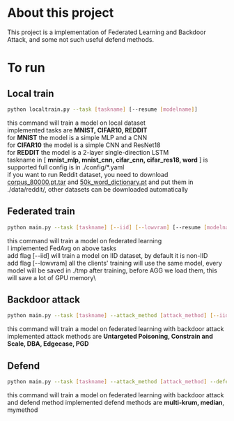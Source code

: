 # About this project
This project is a implementation of Federated Learning and Backdoor Attack, and some not such useful defend methods. 
# To run
## Local train
```bash
python localtrain.py --task [taskname] [--resume [modelname]]
```
this command will train a model on local dataset \
implemented tasks are **MNIST, CIFAR10, REDDIT** \
for **MNIST** the model is a simple MLP and a CNN \
for **CIFAR10** the model is a simple CNN and ResNet18 \
for **REDDIT** the model is a 2-layer single-direction LSTM\
taskname in [ **mnist_mlp, mnist_cnn, cifar_cnn, cifar_res18, word** ] is supported
full config is in ./config/*.yaml\
if you want to run Reddit dataset, you need to download [corpus_80000.pt.tar](https://drive.google.com/file/d/1qTfiZP4g2ZPS5zlxU51G-GDCGGr23nvt/view?usp=sharing) and [50k_word_dictionary.pt](https://drive.google.com/file/d/1gnS5CO5fGXKAGfHSzV3h-2TsjZXQXe39/view?usp=sharing) and put them in ./data/reddit/, other datasets can be downloaded automatically
## Federated train
```bash
python main.py --task [taskname] [--iid] [--lowvram] [--resume [modelname]]
```
this command will train a model on federated learning\
I implemented FedAvg on above tasks\
add flag [--iid] will train a model on IID dataset, by default it is non-IID\
add flag [--lowvram] all the clients' training will use the same model, every model will be saved in ./tmp after training, before AGG we load them, this will save a lot of GPU memory\

## Backdoor attack
```bash
python main.py --task [taskname] --attack_method [attack_method] [--iid] [--lowvram] [--resume [modelname]]
```
this command will train a model on federated learning with backdoor attack\
implemented attack methods are **Untargeted Poisoning, Constrain and Scale, DBA, Edgecase, PGD**
## Defend
```bash
python main.py --task [taskname] --attack_method [attack_method] --defend_method [defend_method] [--iid] [--lowvram] [--resume [modelname]]
```
this command will train a model on federated learning with backdoor attack and defend method
implemented defend methods are **multi-krum, median**, mymethod

<!-- ## Other words
I promise great implement on Federated Learning and Backdoor Attack. Defend is not an interesting thing, which cost me a lot of time and I don't feel it useful.\
I agree with the existence of backdoor attack, but is it really a problem?\
Attacker should take control of a lot of clients, I don't think it is such possible in a big system.\
if the attacker did it, the only word I can say is "the FL System is so weak that it can be attacked by a single person" -->